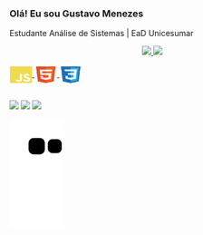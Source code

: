 ### Olá! Eu sou Gustavo Menezes
Estudante Análise de Sistemas | EaD Unicesumar

<div align="center">
  <a href="https://github.com/gustavoacmenezes89">
   <img height="150em" src="https://github-readme-stats.vercel.app/api?username=gustavoacmenezes89&show_icons=true&theme=dracula&include_all_commits=true&count_private=true"/>
   <img height="150em" src="https://github-readme-stats.vercel.app/api/top-langs/?username=gustavoacmenezes89&layout=compact&langs_count=7&theme=dracula"/>
</div>
<div style="display: inline_block"><br>
  <img align="center" alt="gmz-Js" height="30" width="40" src="https://raw.githubusercontent.com/devicons/devicon/master/icons/javascript/javascript-plain.svg">
  <img align="center" alt="gmz-HTML" height="30" width="40" src="https://raw.githubusercontent.com/devicons/devicon/master/icons/html5/html5-original.svg">
  <img align="center" alt="gmz-CSS" height="30" width="40" src="https://raw.githubusercontent.com/devicons/devicon/master/icons/css3/css3-original.svg">
</div>
  
  ##
 
<div> 
   <a href="https://www.linkedin.com/in/gustavo-menezes-b117851b9/" target="_blank"><img src="https://img.shields.io/badge/-LinkedIn-%230077B5?style=for-the-badge&logo=linkedin&logoColor=white" target="_blank"></a> 
  <a href="https://instagram.com/gustavomnzs89" target="_blank"><img src="https://img.shields.io/badge/-Instagram-%23E4405F?style=for-the-badge&logo=instagram&logoColor=white" target="_blank"></a>
  <a href = "mailto:contatogustavoacmenezes89@gmail.com"><img src="https://img.shields.io/badge/-Gmail-%23333?style=for-the-badge&logo=gmail&logoColor=white" target="_blank"></a>

  
 
 
  ![Snake animation](https://github.com/rafaballerini/rafaballerini/blob/output/github-contribution-grid-snake.svg)
 
</div>

